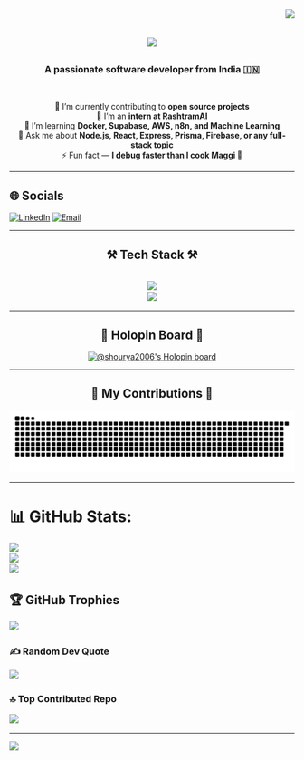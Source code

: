 <img align="right" src="https://visitor-badge.laobi.icu/badge?page_id=shourya2006.shourya2006" />

<h1 align="center">
  <img src="https://readme-typing-svg.herokuapp.com/?font=Righteous&size=35&center=true&vCenter=true&width=500&height=70&duration=4000&lines=Hi+There!+👋;+I'm+Shourya+Bafna!;" />
</h1>

<h3 align="center">A passionate software developer from India 🇮🇳</h3>

<br/>

<div align="center">

 🔭 I’m currently contributing to **open source projects**  
 💼 I’m an **intern at RashtramAI**  
 🌱 I’m learning **Docker, Supabase, AWS, n8n, and Machine Learning**  
 💬 Ask me about **Node.js, React, Express, Prisma, Firebase, or any full-stack topic**  
 ⚡ Fun fact — **I debug faster than I cook Maggi 🍜**

</div>

<hr/>

## 🌐 Socials
[![LinkedIn](https://img.shields.io/badge/LinkedIn-%230077B5.svg?logo=linkedin&logoColor=white)](https://linkedin.com/in/shourya-bafna-80a670215)
[![Email](https://img.shields.io/badge/Email-D14836?logo=gmail&logoColor=white)](mailto:shourya.bafna2024@nst.rishihood.edu.in)

<hr/>

<h2 align="center">⚒️ Tech Stack ⚒️</h2>
<br/>
<div align="center">
  <img src="https://skillicons.dev/icons?i=react,bootstrap,mui,html,css,vscode,github,figma,tailwind,git,r" /><br>
  <img src="https://skillicons.dev/icons?i=nodejs,python,javascript,typescript,express,firebase,mongodb,c,java,nextjs,mysql,flask" /><br>
</div>

<hr/>

<h2 align="center">🏅 Holopin Board 🏅</h2>
<div align="center">
  <a href="https://holopin.me/shourya2006">
    <img src="https://holopin.me/shourya2006" alt="@shourya2006's Holopin board" />
  </a>
</div>

<hr/>

<div align="center">
  <h2>🐍 My Contributions 🐍</h2>
  <img alt="snake eating my contributions" src="https://raw.githubusercontent.com/shourya2006/shourya2006/output/github-contribution-grid-snake-dark.svg" />
</div>

<hr/>

# 📊 GitHub Stats:
![](https://github-readme-stats.vercel.app/api?username=shourya2006&theme=dark&hide_border=false&include_all_commits=false&count_private=false)<br/>
![](https://nirzak-streak-stats.vercel.app/?user=shourya2006&theme=dark&hide_border=false)<br/>
![](https://github-readme-stats.vercel.app/api/top-langs/?username=shourya2006&theme=dark&hide_border=false&include_all_commits=false&count_private=false&layout=compact)

## 🏆 GitHub Trophies
![](https://github-profile-trophy.vercel.app/?username=shourya2006&theme=tokyonight&no-frame=false&no-bg=false&margin-w=4)

### ✍️ Random Dev Quote
![](https://quotes-github-readme.vercel.app/api?type=horizontal&theme=radical)

### 🔝 Top Contributed Repo
![](https://github-contributor-stats.vercel.app/api?username=shourya2006&limit=5&theme=tokyonight&combine_all_yearly_contributions=true)

---

[![](https://visitcount.itsvg.in/api?id=shourya2006&icon=0&color=0)](https://visitcount.itsvg.in)

<br/>

<!-- Proudly created with GPRM ( https://gprm.itsvg.in ) -->
